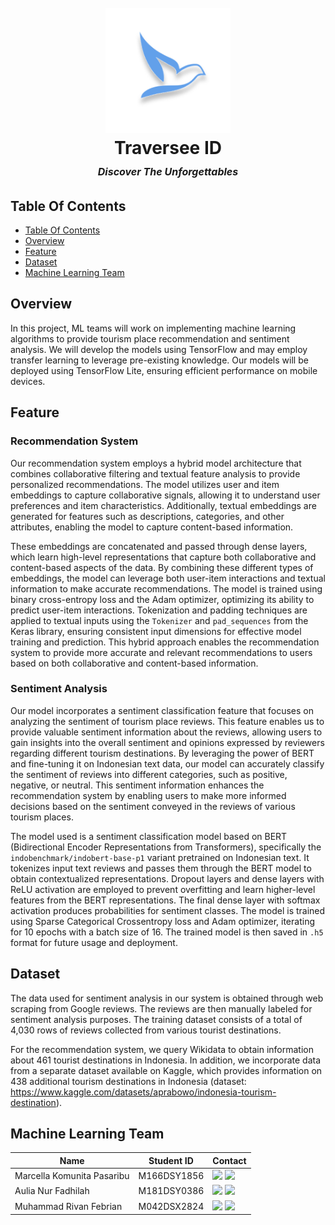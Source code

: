 <h1 align="center">
  <br>
    <img src="assets/traversee-logo.png" alt="Traversee" width="200">
  <br>
    Traversee ID
  <br>
    <small style="font-size: 16px"><em>Discover The Unforgettables</em></small>
</h1>

<!-- Table Of Contents -->

## Table Of Contents

- [Table Of Contents](#table-of-contents)
- [Overview](#overview)
- [Feature](#feature)
- [Dataset](#dataset)
- [Machine Learning Team](#machine-learning-team)

## Overview

In this project, ML teams will work on implementing machine learning algorithms to provide tourism place recommendation and sentiment analysis. We will develop the models using TensorFlow and may employ transfer learning to leverage pre-existing knowledge. Our models will be deployed using TensorFlow Lite, ensuring efficient performance on mobile devices.

## Feature

### Recommendation System

Our recommendation system employs a hybrid model architecture that combines collaborative filtering and textual feature analysis to provide personalized recommendations. The model utilizes user and item embeddings to capture collaborative signals, allowing it to understand user preferences and item characteristics. Additionally, textual embeddings are generated for features such as descriptions, categories, and other attributes, enabling the model to capture content-based information.

These embeddings are concatenated and passed through dense layers, which learn high-level representations that capture both collaborative and content-based aspects of the data. By combining these different types of embeddings, the model can leverage both user-item interactions and textual information to make accurate recommendations. The model is trained using binary cross-entropy loss and the Adam optimizer, optimizing its ability to predict user-item interactions. Tokenization and padding techniques are applied to textual inputs using the `Tokenizer` and `pad_sequences` from the Keras library, ensuring consistent input dimensions for effective model training and prediction. This hybrid approach enables the recommendation system to provide more accurate and relevant recommendations to users based on both collaborative and content-based information.

### Sentiment Analysis

Our model incorporates a sentiment classification feature that focuses on analyzing the sentiment of tourism place reviews. This feature enables us to provide valuable sentiment information about the reviews, allowing users to gain insights into the overall sentiment and opinions expressed by reviewers regarding different tourism destinations. By leveraging the power of BERT and fine-tuning it on Indonesian text data, our model can accurately classify the sentiment of reviews into different categories, such as positive, negative, or neutral. This sentiment information enhances the recommendation system by enabling users to make more informed decisions based on the sentiment conveyed in the reviews of various tourism places.

The model used is a sentiment classification model based on BERT (Bidirectional Encoder Representations from Transformers), specifically the `indobenchmark/indobert-base-p1` variant pretrained on Indonesian text. It tokenizes input text reviews and passes them through the BERT model to obtain contextualized representations. Dropout layers and dense layers with ReLU activation are employed to prevent overfitting and learn higher-level features from the BERT representations. The final dense layer with softmax activation produces probabilities for sentiment classes. The model is trained using Sparse Categorical Crossentropy loss and Adam optimizer, iterating for 10 epochs with a batch size of 16. The trained model is then saved in `.h5` format for future usage and deployment.

## Dataset

The data used for sentiment analysis in our system is obtained through web scraping from Google reviews. The reviews are then manually labeled for sentiment analysis purposes. The training dataset consists of a total of 4,030 rows of reviews collected from various tourist destinations.

For the recommendation system, we query Wikidata to obtain information about 461 tourist destinations in Indonesia. In addition, we incorporate data from a separate dataset available on Kaggle, which provides information on 438 additional tourism destinations in Indonesia (dataset: https://www.kaggle.com/datasets/aprabowo/indonesia-tourism-destination).

## Machine Learning Team

| Name                       | Student ID  | Contact                                                                                                                                                                                                                                                                                                           |
| -------------------------- | ----------- | ----------------------------------------------------------------------------------------------------------------------------------------------------------------------------------------------------------------------------------------------------------------------------------------------------------------- |
| Marcella Komunita Pasaribu | M166DSY1856 | <a href="https://www.linkedin.com/in/marcellakomunita/"><img src="https://img.shields.io/badge/LinkedIn-0077B5?style=flat&logo=linkedin&logoColor=white" /></a> <a href="https://github.com/marcellakomunita"><img src="https://img.shields.io/badge/GitHub-100000?style=flat&logo=github&logoColor=white" /></a> |
| Aulia Nur Fadhilah         | M181DSY0386 | <a href="https://www.linkedin.com/in/auliaanf/"><img src="https://img.shields.io/badge/LinkedIn-0077B5?style=flat&logo=linkedin&logoColor=white" /></a> <a href="https://github.com/auliaanf"><img src="https://img.shields.io/badge/GitHub-100000?style=flat&logo=github&logoColor=white" /></a>                 |
| Muhammad Rivan Febrian     | M042DSX2824 | <a href="https://www.linkedin.com/in/rivanfebrian123/"><img src="https://img.shields.io/badge/LinkedIn-0077B5?style=flat&logo=linkedin&logoColor=white" /></a> <a href="https://github.com/rivanfebrian123"><img src="https://img.shields.io/badge/GitHub-100000?style=flat&logo=github&logoColor=white" /></a>   |
